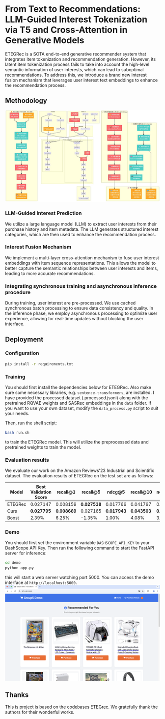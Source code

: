 # From Text to Recommendations: LLM-Guided Interest Tokenization via T5 and Cross-Attention in Generative Models

ETEGRec is a SOTA end-to-end generative recommender system that integrates item tokenization and recommendation generation. However, its latent item tokenization process fails to take into account the high-level semantic information of user interests, which can lead to suboptimal recommendations. To address this, we introduce a brand new interest fusion mechanism that leverages user interest text embeddings to enhance the recommendation process. 

## Methodology

![model](./asset/ours.jpg)

### LLM-Guided Interest Prediction

We utilize a large language model (LLM) to extract user interests from their purchase history and item metadata. The LLM generates structured interest categories, which are then used to enhance the recommendation process.

### Interest Fusion Mechanism

We implement a multi-layer cross-attention mechanism to fuse user interest embeddings with item sequence representations. This allows the model to better capture the semantic relationships between user interests and items, leading to more accurate recommendations.

### Integrating synchronous training and asynchronous inference procedure

During training, user interest are pre-processed. We use cached synchronous batch processing to ensure data consistency and quality. In the inference phase, we employ asynchronous processing to optimize user experience, allowing for real-time updates without blocking the user interface.

## Deployment
### Configuration
```bash
pip install -r requirements.txt
```
### Training

You should first install the dependencies below for ETEGRec. Also make sure some necessary libraries, e.g. `sentence-transformers`, are installed. I have provided the processed dataset (.processed.jsonl) along with the pretrained RQVAE weights and SASRec embeddings in the `data` folder. If you want to use your own dataset, modify the `data_process.py` script to suit your needs.

Then, run the shell script:
```bash
bash run.sh
```
to train the ETEGRec model. This will utilize the preprocessed data and pretrained weights to train the model.

### Evaluation results
We evaluate our work on the Amazon Reviews'23 Industrial and Scientific dataset. The evaluation results of ETEGRec on the test set are as follows:

| Model   | Best Validation Score | recall@1     | recall@5     | ndcg@5       | recall@10    | ndcg@10      |
| ------- | --------------------- | ------------ | ------------ | ------------ | ------------ | ------------ |
| ETEGRec | 0.027147              | 0.008159     | **0.027538** | 0.017766     | 0.041797     | 0.022369     |
| Ours    | **0.027795**          | **0.008669** | 0.027165     | **0.017943** | **0.043503** | **0.023199** |
| Boost   | 2.39%                 | 6.25%        | -1.35%       | 1.00%        | 4.08%        | 3.71%        |



### Demo
You should first set the environment variable `DASHSCOPE_API_KEY` to your DashScope API Key. Then run the following command to start the FastAPI server for inference:
```bash
cd demo
python app.py
```
this will start a web server watching port 5000. You can access the demo interface at `http://localhost:5000`.
![Demo](./asset/demo.png)
## Thanks
This is project is based on the codebases [ETEGrec](https://github.com/BishopLiu/ETEGRec). We gratefully thank the authors for their wonderful works.
